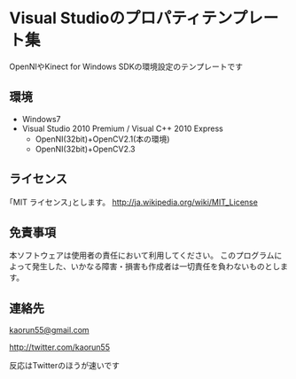 # Visual Studioのプロパティテンプレート集OpenNIやKinect for Windows SDKの環境設定のテンプレートです## 環境 * Windows7 * Visual Studio 2010 Premium / Visual C++ 2010 Express    * OpenNI(32bit)+OpenCV2.1(本の環境)    * OpenNI(32bit)+OpenCV2.3## ライセンス｢MIT ライセンス｣とします。http://ja.wikipedia.org/wiki/MIT_License## 免責事項本ソフトウェアは使用者の責任において利用してください。このプログラムによって発生した、いかなる障害・損害も作成者は一切責任を負わないものとします。## 連絡先kaorun55@gmail.comhttp://twitter.com/kaorun55反応はTwitterのほうが速いです